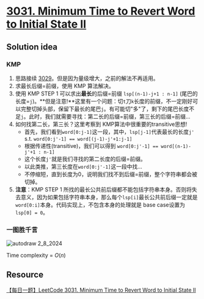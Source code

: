 # [3031. Minimum Time to Revert Word to Initial State II](https://leetcode.com/problems/minimum-time-to-revert-word-to-initial-state-ii/description/)

## Solution idea
### KMP
1. 思路接续 [3029](https://github.com/szhou12/leetcode-go/tree/main/leetcode/3029-Minimum-Time-to-Revert-Word-to-Initial-State-I)。但是因为量级增大，之前的解法不再适用。
2. 求最长后缀=前缀，使用 KMP 算法解决。
3. 使用 KMP STEP 1 可以求出**最长**的后缀=前缀 `lsp[(n-1)-j+1 : n-1]` (尾巴的长度=`j`)。**但是注意!**这里有一个问题：切`t`刀`k`长度的前缀，不一定刚好可以完整切掉头部，保留下最长的尾巴`j`。有可能切"多"了，剩下的尾巴长度不足`j`。此时，我们就需要寻找：第二长的后缀=前缀，第三长的后缀=前缀...
4. 如何找第二长，第三长？这里考察到 KMP算法中很重要的transitive思想!
    * 首先，我们看到`word[0:j-1]`这一段，其中，`lsp[j-1]`代表最长的长度`j'` s.t. `word[0:j'-1] == word[(j-1)-j'+1:j-1]`
    * 根据传递性(transitive)，我们可以得到 `word[0:j'-1] == word[(n-1)-j'+1 : n-1]`
    * 这个长度`j'`就是我们寻找的第二长度的后缀=前缀。
    * 以此类推，第三长度在`word[0:j'-1]`这一段中找...
    * 不停缩短，直到长度为0，说明我们找不到后缀=前缀，整个字符串都会被切掉。
5. **注意**：KMP STEP 1 所找的最长公共前后缀都不能包括字符串本身。否则将失去意义，因为如果包括字符串本身，那么每个`lsp[i]`最长公共前后缀一定就是`word[0:i]`本身。代码实现上，不包含本身的处理就是 base case设置为`lsp[0] = 0`。

### 一图胜千言
![autodraw 2_8_2024](https://github.com/szhou12/leetcode-go/assets/35708194/a49ea242-b034-4d64-a6a3-5639cc7218a4)

Time complexity = $O(n)$


## Resource
[【每日一题】LeetCode 3031. Minimum Time to Revert Word to Initial State II](https://www.youtube.com/watch?v=ySjzFSCqLBI&ab_channel=HuifengGuan)
